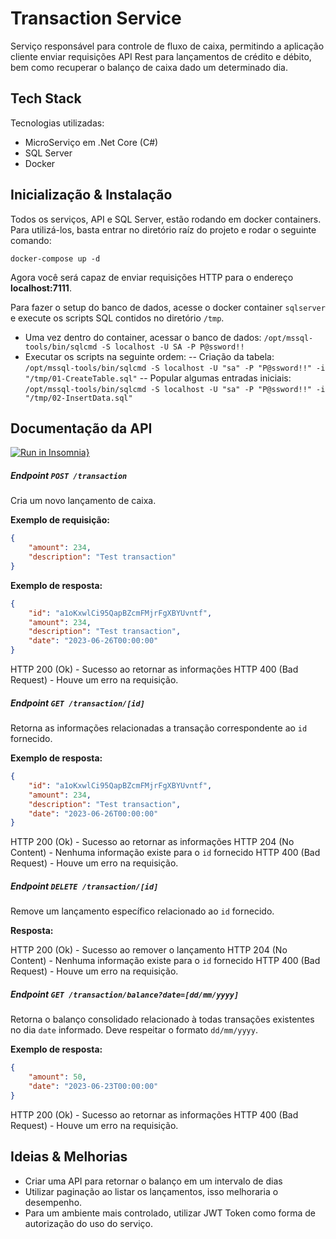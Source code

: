 # Transaction Service

Serviço responsável para controle de fluxo de caixa, permitindo a aplicação cliente enviar requisições API Rest para lançamentos de crédito e débito, bem como recuperar o balanço de caixa dado um determinado dia.

## Tech Stack
Tecnologias utilizadas:
- MicroServiço em .Net Core (C#)
- SQL Server
- Docker

## Inicialização & Instalação

Todos os serviços, API e SQL Server, estão rodando em docker containers. Para utilizá-los, basta entrar no diretório raíz do projeto e rodar o seguinte comando:

`docker-compose up -d`

Agora você será capaz de enviar requisições HTTP para o endereço **localhost:7111**.

Para fazer o setup do banco de dados, acesse o docker container `sqlserver` e execute os scripts SQL contidos no diretório `/tmp`.

- Uma vez dentro do container, acessar o banco de dados: `/opt/mssql-tools/bin/sqlcmd -S localhost -U SA -P P@ssword!!`
- Executar os scripts na seguinte ordem:
-- Criação da tabela: `/opt/mssql-tools/bin/sqlcmd -S localhost -U "sa" -P "P@ssword!!" -i "/tmp/01-CreateTable.sql"`
-- Popular algumas entradas iniciais: `/opt/mssql-tools/bin/sqlcmd -S localhost -U "sa" -P "P@ssword!!" -i "/tmp/02-InsertData.sql"`

## Documentação da API
[![Run in Insomnia}](https://insomnia.rest/images/run.svg)](https://insomnia.rest/run/?label=shifts&uri=https%3A%2F%2Fgithub.com%2FClipboard-recruiting%2Fcandidate-sse-take-home-challenge-304%2Ftree%2Fsse-thc-304%2FInsomnia_THC_304.json)

##### Endpoint **`POST /transaction`**

Cria um novo lançamento de caixa.

**Exemplo de requisição:**

```json
{
	"amount": 234,
	"description": "Test transaction"
}
```

**Exemplo de resposta:**

```json
{
	"id": "a1oKxwlCi95QapBZcmFMjrFgXBYUvntf",
	"amount": 234,
	"description": "Test transaction",
	"date": "2023-06-26T00:00:00"
}
```

HTTP 200 (Ok) - Sucesso ao retornar as informações
HTTP 400 (Bad Request) - Houve um erro na requisição.

##### Endpoint **`GET /transaction/[id]`**

Retorna as informações relacionadas a transação correspondente ao `id` fornecido.

**Exemplo de resposta:**

```json
{
	"id": "a1oKxwlCi95QapBZcmFMjrFgXBYUvntf",
	"amount": 234,
	"description": "Test transaction",
	"date": "2023-06-26T00:00:00"
}
```

HTTP 200 (Ok) - Sucesso ao retornar as informações
HTTP 204 (No Content) - Nenhuma informação existe para o `id` fornecido
HTTP 400 (Bad Request) - Houve um erro na requisição.

##### Endpoint **`DELETE /transaction/[id]`**

Remove um lançamento específico relacionado ao `id` fornecido.

**Resposta:**

HTTP 200 (Ok) - Sucesso ao remover o lançamento
HTTP 204 (No Content) - Nenhuma informação existe para o `id` fornecido
HTTP 400 (Bad Request) - Houve um erro na requisição.

##### Endpoint **`GET /transaction/balance?date=[dd/mm/yyyy]`**

Retorna o balanço consolidado relacionado à todas transações existentes no dia `date` informado. Deve respeitar o formato `dd/mm/yyyy`.

**Exemplo de resposta:**

```json
{
	"amount": 50,
	"date": "2023-06-23T00:00:00"
}
```

HTTP 200 (Ok) - Sucesso ao retornar as informações
HTTP 400 (Bad Request) - Houve um erro na requisição.

## Ideias & Melhorias
- Criar uma API para retornar o balanço em um intervalo de dias
- Utilizar paginação ao listar os lançamentos, isso melhoraria o desempenho.
- Para um ambiente mais controlado, utilizar JWT Token como forma de autorização do uso do serviço.